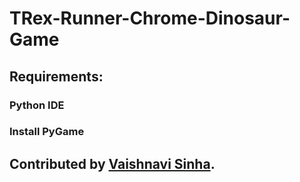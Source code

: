 # TRex-Runner-Chrome-Dinosaur-Game

## Requirements:
### Python IDE
### Install PyGame

## Contributed by [Vaishnavi Sinha](https://github.com/Vaishnavi15821).
